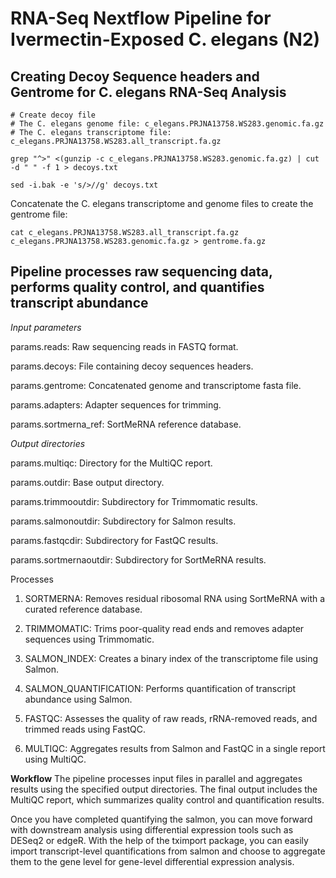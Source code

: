 

# RNA-Seq Nextflow Pipeline for Ivermectin-Exposed C. elegans (N2)

## Creating Decoy Sequence headers and Gentrome for C. elegans RNA-Seq Analysis



```
# Create decoy file
# The C. elegans genome file: c_elegans.PRJNA13758.WS283.genomic.fa.gz
# The C. elegans transcriptome file: c_elegans.PRJNA13758.WS283.all_transcript.fa.gz

grep "^>" <(gunzip -c c_elegans.PRJNA13758.WS283.genomic.fa.gz) | cut -d " " -f 1 > decoys.txt

sed -i.bak -e 's/>//g' decoys.txt
```


Concatenate the C. elegans transcriptome and genome files to create the gentrome file:

```
cat c_elegans.PRJNA13758.WS283.all_transcript.fa.gz c_elegans.PRJNA13758.WS283.genomic.fa.gz > gentrome.fa.gz

```

## Pipeline processes raw sequencing data, performs quality control, and quantifies transcript abundance


*Input parameters*

params.reads: Raw sequencing reads in FASTQ format. 

params.decoys: File containing decoy sequences headers.

params.gentrome: Concatenated genome and transcriptome fasta file.

params.adapters: Adapter sequences for trimming. 

params.sortmerna_ref: SortMeRNA reference database. 

*Output directories*

params.multiqc: Directory for the MultiQC report.

params.outdir: Base output directory. 

params.trimmooutdir: Subdirectory for Trimmomatic results. 

params.salmonoutdir: Subdirectory for Salmon results.

params.fastqcdir: Subdirectory for FastQC results. 

params.sortmernaoutdir: Subdirectory for SortMeRNA results. 

Processes
1. SORTMERNA: Removes residual ribosomal RNA using SortMeRNA with a curated reference database.

2. TRIMMOMATIC: Trims poor-quality read ends and removes adapter sequences using Trimmomatic.

3. SALMON_INDEX: Creates a binary index of the transcriptome file using Salmon.

4. SALMON_QUANTIFICATION: Performs quantification of transcript abundance using Salmon.

5. FASTQC: Assesses the quality of raw reads, rRNA-removed reads, and trimmed reads using FastQC.

6. MULTIQC: Aggregates results from Salmon and FastQC in a single report using MultiQC.

**Workflow**
The pipeline processes input files in parallel and aggregates results using the specified output directories. The final output includes the MultiQC report, which summarizes quality control and quantification results.

Once you have completed quantifying the salmon, you can move forward with downstream analysis using differential expression tools such as DESeq2 or edgeR. With the help of the tximport package, you can easily import transcript-level quantifications from salmon and choose to aggregate them to the gene level for gene-level differential expression analysis.


